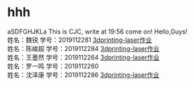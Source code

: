 # hhh
aSDFGHJKLa
This is CJC, write at 19:56
come on!
Hello,Guys!  
姓名：魏锐   学号：2019112281 [3dprinting-laser作业](https://zaowu.fun/p/60604a8b234c46320e6d2b4a)    
姓名：陈峻超 学号：2019112284 [3dprinting-laser作业](https://zaowu.fun/p/60602b2e234c46320e6d2b04)   
姓名：王墨然 学号：2019112264 [3dprinting-laser作业](https://zaowu.fun/p/60602d5b234c46320e6d2b28)    
姓名：罗一鸣 学号：2019112260      
姓名：沈泽康 学号：2019112286 [3dprinting-laser作业](https://zaowu.fun/p/606090f6234c46320e6d2c2a)     
